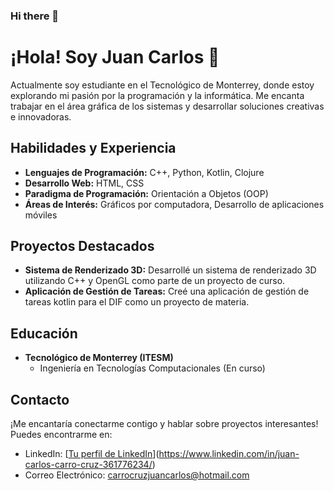 ### Hi there 👋

# ¡Hola! Soy Juan Carlos 👋

Actualmente soy estudiante en el Tecnológico de Monterrey, donde estoy explorando mi pasión por la programación y la informática. Me encanta trabajar en el área gráfica de los sistemas y desarrollar soluciones creativas e innovadoras.

## Habilidades y Experiencia

- **Lenguajes de Programación:** C++, Python, Kotlin, Clojure
- **Desarrollo Web:** HTML, CSS
- **Paradigma de Programación:** Orientación a Objetos (OOP)
- **Áreas de Interés:** Gráficos por computadora, Desarrollo de aplicaciones móviles

## Proyectos Destacados

- **Sistema de Renderizado 3D:** Desarrollé un sistema de renderizado 3D utilizando C++ y OpenGL como parte de un proyecto de curso.
- **Aplicación de Gestión de Tareas:** Creé una aplicación de gestión de tareas kotlin para el DIF como un proyecto de materia.

## Educación

- **Tecnológico de Monterrey (ITESM)**
  - Ingeniería en Tecnologías Computacionales (En curso)

## Contacto

¡Me encantaría conectarme contigo y hablar sobre proyectos interesantes! Puedes encontrarme en:

- LinkedIn: [[Tu perfil de LinkedIn](url_de_tu_perfil)](https://www.linkedin.com/in/juan-carlos-carro-cruz-361776234/)
- Correo Electrónico: carrocruzjuancarlos@hotmail.com

<!--
**Juan-Carro/Juan-Carro** is a ✨ _special_ ✨ repository because its `README.md` (this file) appears on your GitHub profile.

Here are some ideas to get you started:

- 🔭 I’m currently working on ...
- 🌱 I’m currently learning ...
- 👯 I’m looking to collaborate on ...
- 🤔 I’m looking for help with ...
- 💬 Ask me about ...
- 📫 How to reach me: ...
- 😄 Pronouns: ...
- ⚡ Fun fact: ...
-->

